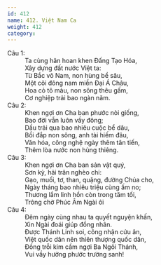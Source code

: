 ```yaml
---
id: 412
name: 412. Việt Nam Ca
weight: 412
category: 
---
```

<dl><dt>Câu 1:</dt><dd data-verse="1">Ta cùng hân hoan khen Đấng Tạo Hóa, <br/>Xây dựng đất nước Việt ta: <br/>Từ Bắc vô Nam, non hùng bể sâu, <br/>Một cõi đông nam miền Đại Á Châu, <br/>Hoa cỏ tô màu, non sông thêu gấm, <br/>Cơ nghiệp trải bao ngàn năm. </dd><dt>Câu 2:</dt><dd data-verse="2">Khen ngợi ơn Cha ban phước nòi giống, <br/>Bao đời vẫn luôn vầy đông; <br/>Dầu trải qua bao nhiêu cuộc bể dâu, <br/>Bồi đắp non sông, anh tài hiếm đâu, <br/>Văn hóa, công nghệ ngày thêm tân tiến, <br/>Thêm lòa nước non hùng thiêng. </dd><dt>Câu 3:</dt><dd data-verse="3">Khen ngợi ơn Cha ban sản vật quý, <br/>Sơn kỳ, hải trân nghèo chi: <br/>Gạo, muối, tơ, than, quặng, đường Chúa cho, <br/>Ngày tháng bao nhiêu triệu cùng ấm no; <br/>Thương lắm linh hồn còn trong tăm tối, <br/>Trông chờ Phúc Âm Ngài ôi </dd><dt>Câu 4:</dt><dd data-verse="4">Đêm ngày cùng nhau ta quyết nguyện khấn, <br/>Xin Ngài đoái giúp đồng nhân. <br/>Được Thánh Linh soi, công nhận cứu ân, <br/>Việt quốc dân nên thiên thượng quốc dân, <br/>Đồng trỗi kim cầm ngợi Ba Ngôi Thánh, <br/>Vui vầy hưởng phước trường sanh! </dd></dl>
